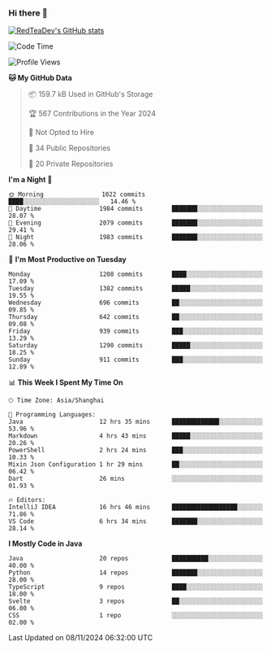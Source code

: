 ### Hi there 👋

<!--
**RedTeaDev/RedTeaDev** is a ✨ _special_ ✨ repository because its `README.md` (this file) appears on your GitHub profile.

Here are some ideas to get you started:

- 🔭 I’m currently working on ...
- 🌱 I’m currently learning ...
- 👯 I’m looking to collaborate on ...
- 🤔 I’m looking for help with ...
- 💬 Ask me about ...
- 📫 How to reach me: ...
- 😄 Pronouns: ...
- ⚡ Fun fact: ...
-->

<!--
[![wakatime](https://wakatime.com/badge/user/6b101ed0-04c0-4490-9283-eb61f2efff96.svg)](https://wakatime.com/@6b101ed0-04c0-4490-9283-eb61f2efff96)
!-->

[![RedTeaDev's GitHub stats](https://github-readme-stats.vercel.app/api?username=RedTeaDev\&include_all_commits=true)](https://github.com/anuraghazra/github-readme-stats)
<!--
[![willianrod's wakatime stats](https://github-readme-stats.vercel.app/api/wakatime?username=RedTeaDev)](https://github.com/anuraghazra/github-readme-stats)
!-->
<!--START_SECTION:waka-->
![Code Time](http://img.shields.io/badge/Code%20Time-2%2C704%20hrs%2011%20mins-blue)

![Profile Views](http://img.shields.io/badge/Profile%20Views-0-blue)

**🐱 My GitHub Data** 

> 📦 159.7 kB Used in GitHub's Storage 
 > 
> 🏆 567 Contributions in the Year 2024
 > 
> 🚫 Not Opted to Hire
 > 
> 📜 34 Public Repositories 
 > 
> 🔑 20 Private Repositories 
 > 
**I'm a Night 🦉** 

```text
🌞 Morning                1022 commits        ████░░░░░░░░░░░░░░░░░░░░░   14.46 % 
🌆 Daytime                1984 commits        ███████░░░░░░░░░░░░░░░░░░   28.07 % 
🌃 Evening                2079 commits        ███████░░░░░░░░░░░░░░░░░░   29.41 % 
🌙 Night                  1983 commits        ███████░░░░░░░░░░░░░░░░░░   28.06 % 
```
📅 **I'm Most Productive on Tuesday** 

```text
Monday                   1208 commits        ████░░░░░░░░░░░░░░░░░░░░░   17.09 % 
Tuesday                  1382 commits        █████░░░░░░░░░░░░░░░░░░░░   19.55 % 
Wednesday                696 commits         ██░░░░░░░░░░░░░░░░░░░░░░░   09.85 % 
Thursday                 642 commits         ██░░░░░░░░░░░░░░░░░░░░░░░   09.08 % 
Friday                   939 commits         ███░░░░░░░░░░░░░░░░░░░░░░   13.29 % 
Saturday                 1290 commits        █████░░░░░░░░░░░░░░░░░░░░   18.25 % 
Sunday                   911 commits         ███░░░░░░░░░░░░░░░░░░░░░░   12.89 % 
```


📊 **This Week I Spent My Time On** 

```text
🕑︎ Time Zone: Asia/Shanghai

💬 Programming Languages: 
Java                     12 hrs 35 mins      █████████████░░░░░░░░░░░░   53.96 % 
Markdown                 4 hrs 43 mins       █████░░░░░░░░░░░░░░░░░░░░   20.26 % 
PowerShell               2 hrs 24 mins       ███░░░░░░░░░░░░░░░░░░░░░░   10.33 % 
Mixin Json Configuration 1 hr 29 mins        ██░░░░░░░░░░░░░░░░░░░░░░░   06.42 % 
Dart                     26 mins             ░░░░░░░░░░░░░░░░░░░░░░░░░   01.93 % 

🔥 Editors: 
IntelliJ IDEA            16 hrs 46 mins      ██████████████████░░░░░░░   71.86 % 
VS Code                  6 hrs 34 mins       ███████░░░░░░░░░░░░░░░░░░   28.14 % 
```

**I Mostly Code in Java** 

```text
Java                     20 repos            ██████████░░░░░░░░░░░░░░░   40.00 % 
Python                   14 repos            ███████░░░░░░░░░░░░░░░░░░   28.00 % 
TypeScript               9 repos             ████░░░░░░░░░░░░░░░░░░░░░   18.00 % 
Svelte                   3 repos             ██░░░░░░░░░░░░░░░░░░░░░░░   06.00 % 
CSS                      1 repo              ░░░░░░░░░░░░░░░░░░░░░░░░░   02.00 % 
```




 Last Updated on 08/11/2024 06:32:00 UTC
<!--END_SECTION:waka-->


